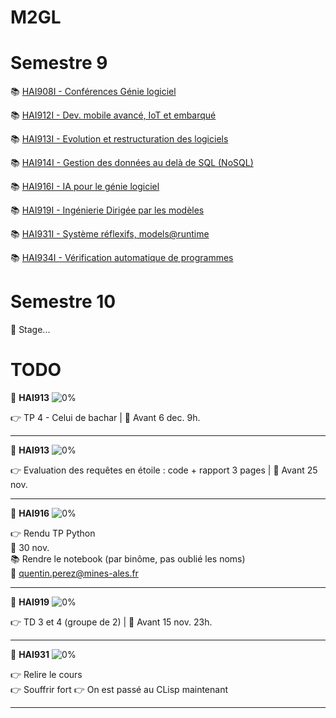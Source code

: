 # M2GL

# Semestre 9

:books: [HAI908I - Conférences Génie logiciel](./HAI908I "HAI908I courses")

:books: [HAI912I - Dev. mobile avancé, IoT et embarqué](./HAI912I "HAI912I courses")

:books: [HAI913I - Evolution et restructuration des logiciels](./HAI913I "HAI913I courses")

:books: [HAI914I - Gestion des données au delà de SQL (NoSQL)](./HAI914I "HAI914I courses")

:books: [HAI916I - IA pour le génie logiciel](./HAI916I "HAI916 courses")

:books: [HAI919I - Ingénierie Dirigée par les modèles](./HAI919I "HAI919I courses")

:books: [HAI931I - Système réflexifs, models@runtime](./HAI931I "HAI931I courses")

:books: [HAI934I - Vérification automatique de programmes](./HAI934I "HAI934I courses")

# Semestre 10

🚧 Stage...

# TODO

🚩 **HAI913** ![0%](https://progress-bar.dev/0)

👉 TP 4 - Celui de bachar | 📆 Avant 6 dec. 9h.

<hr>

🚩 **HAI913** ![0%](https://progress-bar.dev/0)

👉 Evaluation des requêtes en étoile : code + rapport 3 pages | 📆 Avant 25 nov.

<hr>


🚩 **HAI916** ![0%](https://progress-bar.dev/0)

👉 Rendu TP Python  
📆 30 nov.  
📚 Rendre le notebook (par binôme, pas oublié les noms)  
📧 quentin.perez@mines-ales.fr

<hr>

🚩 **HAI919** ![0%](https://progress-bar.dev/0)

👉 TD 3 et 4 (groupe de 2) | 📆 Avant 15 nov. 23h.

<hr>

🚩 **HAI931** ![0%](https://progress-bar.dev/20)

👉 Relire le cours  
👉 Souffrir fort
👉 On est passé au CLisp maintenant

<hr>
